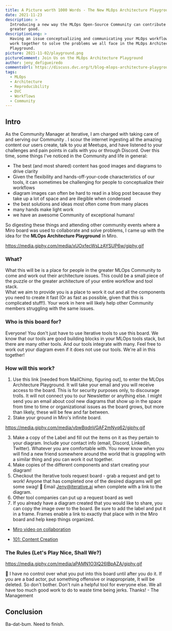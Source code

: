 ```yaml
---
title: A Picture worth 1000 Words - The New MLOps Architecture Playground
date: 2021-11-23
description: >
  Introducing a new way the MLOps Open-Source Community can contribute to the
  greater good.
descriptionLong: >
  Having an issue conceptualizing and communicating your MLOps workflows?  Let's
  work together to solve the problems we all face in the MLOps Architecture
  Playground.
picture: 2021-11-02/playground.png
pictureComment: Join Us on the MLOps Architecture Playground
author: jeny_defigueiredo
commentsUrl: https://discuss.dvc.org/t/blog-mlops-architecture-playground/934
tags:
  - MLOps
  - Architecture
  - Reproducibility
  - DVC
  - Workflows
  - Community
---
```


## Intro

As the Community Manager at Iterative, I am charged with taking care of and
serving our Community . I scour the internet ingesting all the amazing content
our users create, talk to you at Meetups, and have listened to your challenges
and pain points in calls with you or through Discord. Over this time, some
things I've noticed in the Community and life in general:

- The best (and most shared) content has good images and diagrams to drive
  clarity
- Given the flexibility and hands-off-your-code characteristics of our tools, it
  can sometimes be challenging for people to conceptualize their workflows
- diagram images can often be hard to read in a blog post because they take up a
  lot of space and are illegible when condensed
- the best solutions and ideas most often come from many places
- many hands make light work
- we have an awesome Community of exceptional humans!

So digesting these things and attending other community events where a Miro
board was used to collaborate and solve problems, I came up with the idea for
the **MLOps Architecture Playground** in Miro.

https://media.giphy.com/media/xUOxfecWsLzAYSUP6w/giphy.gif

### What?

What this will be is a place for people in the greater MLOps Community to come
and work out their architecture issues. This could be a small piece of the
puzzle or the greater architecture of your entire workflow and tool stack.  
What we aim to provide you is a place to work it out and all the components you
need to create it fast (Or as fast as possible, given that this is complicated
stuff!). Your work in here will likely help other Community members struggling
with the same issues.

### Who is this board for?

Everyone! You don't just have to use Iterative tools to use this board. We know
that our tools are good building blocks in your MLOps tools stack, but there are
many other tools. And our tools integrate with many. Feel free to work out your
diagram even if it does not use our tools. We're all in this together!

### How will this work?

1. Use this link [needed from MailChimp, figuring out], to enter the MLOps
   Architecture Playground. It will take your email and you will receive access
   to the board. This is for security purposes only, to discourage trolls. It
   will not connect you to our Newsletter or anything else. I might send you an
   email about cool new diagrams that show up in the space from time to time or
   organizational issues as the board grows, but more than likely, these will be
   few and far between.
2. Stake your ground in Miro's infinite board.

https://media.giphy.com/media/vbwBqdnVGAF2mNyq62/giphy.gif

3. Make a copy of the Label and fill out the items on it as they pertain to your
   diagram. Include your contact info (email, Discord, LinkedIn, Twitter).
   Whatever you are comfortable with. You never know when you will find a new
   friend somewhere around the world that is grappling with a similar thing and
   you can work it out together.
4. Make copies of the different components and start creating your diagram!
5. Checkout the Iterative tools request board - grab a request and get to work!
   Anyone that has completed one of the desired diagrams will get some swag! 🤩
   Email Jeny@iterative.ai when complete with a link to the diagram.
6. Other tool companies can put up a request board as well
7. If you already have a diagram created that you would like to share, you can
   copy the image over to the board. Be sure to add the label and put it in a
   frame. Frames enable a link to exactly that place with in the Miro board and
   help keep things organized.

- [Miro video on collaboration](https://www.youtube.com/watch?v=Zc2c6HquANE)

- [101: Content Creation](https://www.youtube.com/watch?v=aHkUl-yUExE)

### The Rules (Let's Play Nice, Shall We?)

https://media.giphy.com/media/aPAMN1O3lQ26IBpAZA/giphy.gif

😬 I have no control over what you put into this board until after you do it. If
you are a bad actor, put something offensive or inappropriate, It will be
deleted. So don't bother. Don't ruin a helpful tool for everyone else. We all
have too much good work to do to waste time being jerks. Thanks! - The
Management

## Conclusion

Ba-dat-bum. Need to finish.
